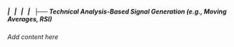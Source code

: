 ##### |   |   |   |   ├── Technical Analysis-Based Signal Generation (e.g., Moving Averages, RSI)

*Add content here*